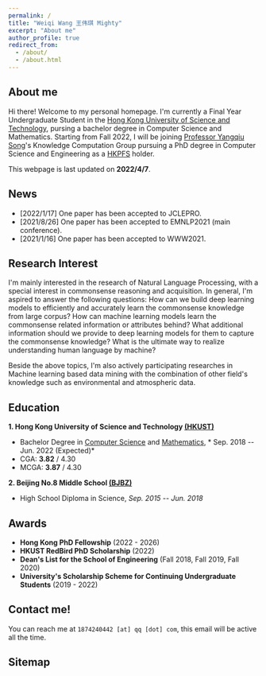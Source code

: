 ```yaml
---
permalink: / 
title: "Weiqi Wang 王伟琪 Mighty"
excerpt: "About me"
author_profile: true 
redirect_from:
  - /about/
  - /about.html
---
```


## About me

Hi there! Welcome to my personal homepage. I'm currently a Final Year Undergraduate Student in
the [Hong Kong University of Science and Technology](https://hkust.edu.hk/), pursing a bachelor degree in Computer
Science and Mathematics. Starting from Fall 2022, I will be joining [Professor Yangqiu Song](https://www.cse.ust.hk/~yqsong/)'s Knowledge Computation Group pursuing a PhD degree in Computer Science and Engineering as a [HKPFS](https://pg.ust.hk/prospective-students/scholarship-fees/hong-kong-phd-fellowship-scheme) holder. 

This webpage is last updated on **2022/4/7**.

## News

- [2022/1/17]    One paper has been accepted to JCLEPRO.
- [2021/8/26]    One paper has been accepted to EMNLP2021 (main conference).
- [2021/1/16]    One paper has been accepted to WWW2021.

## Research Interest

I'm mainly interested in the research of Natural Language Processing, with a special interest in commonsense reasoning
and acquisition. In general, I'm aspired to answer the following questions: How can we build deep learning models to
efficiently and accurately learn the commonsense knowledge from large corpus? How can machine learning models learn the
commonsense related information or attributes behind? What additional information should we provide to deep learning
models for them to capture the commonsense knowledge? What is the ultimate way to realize understanding human language
by machine?

Beside the above topics, I'm also actively participating researches in Machine learning based data mining with the
combination of other field's knowledge such as environmental and atmospheric data.

## Education

**1. Hong Kong University of Science and Technology [(HKUST)](https://hkust.edu.hk/)**

- Bachelor Degree in [Computer Science](https://www.cse.ust.hk/) and [Mathematics](https://www.math.hkust.edu.hk/),  *
  Sep. 2018 -- Jun. 2022 (Expected)*
- CGA: **3.82** / 4.30
- MCGA: **3.87** / 4.30

**2. Beijing No.8 Middle School [(BJBZ)](http://www.no8ms.bj.cn/)**

- High School Diploma in Science, *Sep. 2015 -- Jun. 2018*

## Awards

* **Hong Kong PhD Fellowship** (2022 - 2026)
* **HKUST RedBird PhD Scholarship** (2022)
* **Dean's List for the School of Engineering** (Fall 2018, Fall 2019, Fall 2020)
* **University's Scholarship Scheme for Continuing Undergraduate Students** (2019 - 2022)

## Contact me!

You can reach me at `1874240442 [at] qq [dot] com`, this email will be active all the time.

## Sitemap

<script type="text/javascript" id="clustrmaps" src="//clustrmaps.com/map_v2.js?d=DE2rC1_XQk9C3olzhHZGibG_eT8m4xfWcetZ15Zm4mQ&cl=ffffff&w=a"></script>
